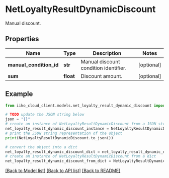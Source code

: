 # NetLoyaltyResultDynamicDiscount

Manual discount.

## Properties

Name | Type | Description | Notes
------------ | ------------- | ------------- | -------------
**manual_condition_id** | **str** | Manual discount condition identifier. | [optional] 
**sum** | **float** | Discount amount. | [optional] 

## Example

```python
from iiko_cloud_client.models.net_loyalty_result_dynamic_discount import NetLoyaltyResultDynamicDiscount

# TODO update the JSON string below
json = "{}"
# create an instance of NetLoyaltyResultDynamicDiscount from a JSON string
net_loyalty_result_dynamic_discount_instance = NetLoyaltyResultDynamicDiscount.from_json(json)
# print the JSON string representation of the object
print(NetLoyaltyResultDynamicDiscount.to_json())

# convert the object into a dict
net_loyalty_result_dynamic_discount_dict = net_loyalty_result_dynamic_discount_instance.to_dict()
# create an instance of NetLoyaltyResultDynamicDiscount from a dict
net_loyalty_result_dynamic_discount_from_dict = NetLoyaltyResultDynamicDiscount.from_dict(net_loyalty_result_dynamic_discount_dict)
```
[[Back to Model list]](../README.md#documentation-for-models) [[Back to API list]](../README.md#documentation-for-api-endpoints) [[Back to README]](../README.md)


